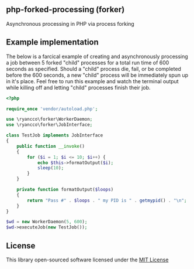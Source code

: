 ## php-forked-processing (forker)
Asynchronous processing in PHP via process forking

## Example implementation
The below is a farcical example of creating and asynchronously processing a job between 5 forked "child" processes for a total run time of 600 seconds as specified. Should a "child" process die, fail, or be completed before the 600 seconds, a new "child" process will be immediately spun up in it's place. Feel free to run this example and watch the terminal output while killing off and letting "child" processes finish their job.

```php
<?php

require_once 'vendor/autoload.php';

use \ryancco\forker\WorkerDaemon;
use \ryancco\forker\JobInterface;

class TestJob implements JobInterface
{
    public function __invoke()
    {
        for ($i = 1; $i <= 10; $i++) {
            echo $this->formatOutput($i);
            sleep(10);
        }
    }

    private function formatOutput($loops)
    {
        return "Pass #" . $loops . " my PID is " . getmypid() . "\n";
    }
}

$wd = new WorkerDaemon(5, 600);
$wd->executeJob(new TestJob());

```

## License
This library open-sourced software licensed under the [MIT License](http://opensource.org/licenses/MIT)
